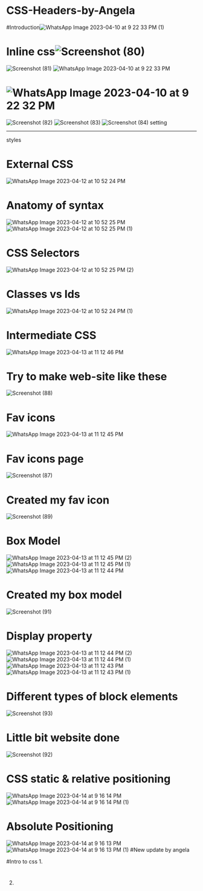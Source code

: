 
# CSS-Headers-by-Angela
#Introduction![WhatsApp Image 2023-04-10 at 9 22 33 PM (1)](https://user-images.githubusercontent.com/126875304/230951197-9c182073-ce81-410f-8826-600887a439f1.jpeg)
# Inline css![Screenshot (80)](https://user-images.githubusercontent.com/126875304/230951806-aeb0aecb-28ad-4a3f-b545-655fe5cd4511.png)
![Screenshot (81)](https://user-images.githubusercontent.com/126875304/230952268-b71776cf-3f52-48d8-8ed5-ea921092ac4a.png)
![WhatsApp Image 2023-04-10 at 9 22 33 PM](https://user-images.githubusercontent.com/126875304/230952624-ceacab66-2c96-4021-88bb-ee7dc32b6543.jpeg)
# ![WhatsApp Image 2023-04-10 at 9 22 32 PM](https://user-images.githubusercontent.com/126875304/230953774-8b184385-7ad4-430c-873c-eb99636e8a4d.jpeg)
![Screenshot (82)](https://user-images.githubusercontent.com/126875304/230953849-ec8a9635-bf35-44c2-b319-6f4b25a9ac85.png)
![Screenshot (83)](https://user-images.githubusercontent.com/126875304/230953872-72c3a46b-5d60-4503-8619-d235198a8939.png)
![Screenshot (84)](https://user-images.githubusercontent.com/126875304/230953876-d9219b17-8e46-4f9b-84b5-82116a47bbfe.png)
setting <hr> styles
# External CSS
![WhatsApp Image 2023-04-12 at 10 52 24 PM](https://user-images.githubusercontent.com/126875304/231536798-d260dec3-c9a2-40e9-822a-684946c25a6f.jpeg)
# Anatomy of syntax
![WhatsApp Image 2023-04-12 at 10 52 25 PM](https://user-images.githubusercontent.com/126875304/231537073-65870ff8-638a-4b9c-9715-c7f5354ebd65.jpeg)
![WhatsApp Image 2023-04-12 at 10 52 25 PM (1)](https://user-images.githubusercontent.com/126875304/231537655-acf324ac-be08-4031-82f0-2096d020c179.jpeg)
# CSS Selectors
![WhatsApp Image 2023-04-12 at 10 52 25 PM (2)](https://user-images.githubusercontent.com/126875304/231537769-1761a9e0-81bc-43a5-bccc-79a04b0d9c50.jpeg)
# Classes vs Ids
![WhatsApp Image 2023-04-12 at 10 52 24 PM (1)](https://user-images.githubusercontent.com/126875304/231537843-ad6b407a-24ce-4767-bc1a-d65b4a9c3349.jpeg)
# Intermediate CSS
![WhatsApp Image 2023-04-13 at 11 12 46 PM](https://user-images.githubusercontent.com/126875304/231842098-b572e01a-80d7-4e73-9271-e690c373c2e5.jpeg)
# Try to make web-site like these
![Screenshot (88)](https://user-images.githubusercontent.com/126875304/231843770-ccc91903-febf-45f0-84fb-91824d823e22.png)
# Fav icons
![WhatsApp Image 2023-04-13 at 11 12 45 PM](https://user-images.githubusercontent.com/126875304/231842202-2c07c3d7-0177-40d6-b37d-bd2581c1150d.jpeg)
# Fav icons page
![Screenshot (87)](https://user-images.githubusercontent.com/126875304/231844235-0344eaff-2879-45e6-936a-8042fbf390d5.png)
# Created my fav icon
![Screenshot (89)](https://user-images.githubusercontent.com/126875304/231844436-9e3aa162-a18a-4c88-806c-d28f4733dbfa.png)
# Box Model
![WhatsApp Image 2023-04-13 at 11 12 45 PM (2)](https://user-images.githubusercontent.com/126875304/231842248-65830e55-e689-4922-81ee-3616dbfc54b9.jpeg)
![WhatsApp Image 2023-04-13 at 11 12 45 PM (1)](https://user-images.githubusercontent.com/126875304/231842317-ac9c881d-4048-4d49-8baf-884b690b85e8.jpeg)
![WhatsApp Image 2023-04-13 at 11 12 44 PM](https://user-images.githubusercontent.com/126875304/231842370-242bc549-97c6-4bd4-96e3-28d570f542dd.jpeg)
# Created my box model
![Screenshot (91)](https://user-images.githubusercontent.com/126875304/231844871-55036951-484c-45d7-934c-22b97fe0a3cf.png)
# Display property
![WhatsApp Image 2023-04-13 at 11 12 44 PM (2)](https://user-images.githubusercontent.com/126875304/231842400-9b722066-359e-421d-9758-7dd762308663.jpeg)
![WhatsApp Image 2023-04-13 at 11 12 44 PM (1)](https://user-images.githubusercontent.com/126875304/231842492-6b8f9867-e435-4dd8-8fe6-74288ef5cd06.jpeg)
![WhatsApp Image 2023-04-13 at 11 12 43 PM](https://user-images.githubusercontent.com/126875304/231842616-f0404af0-ebf5-4bb1-b1b0-cbb3de528369.jpeg)
![WhatsApp Image 2023-04-13 at 11 12 43 PM (1)](https://user-images.githubusercontent.com/126875304/231842699-52e48763-58be-401c-ace2-7868d96721ce.jpeg)
# Different types of block elements
![Screenshot (93)](https://user-images.githubusercontent.com/126875304/231845275-78815d44-b68f-453d-95ff-6cf2a556ddbf.png)
# Little bit website done
![Screenshot (92)](https://user-images.githubusercontent.com/126875304/231845506-6d4e333b-6964-42d2-ae92-cc4e392e001f.png)
# CSS static & relative positioning
![WhatsApp Image 2023-04-14 at 9 16 14 PM](https://user-images.githubusercontent.com/126875304/232092629-8a85994b-984a-464c-aa37-381e070ce9f8.jpeg)
![WhatsApp Image 2023-04-14 at 9 16 14 PM (1)](https://user-images.githubusercontent.com/126875304/232092670-58821541-c1ba-4107-a668-3c568c025d06.jpeg)
# Absolute Positioning
![WhatsApp Image 2023-04-14 at 9 16 13 PM](https://user-images.githubusercontent.com/126875304/232092844-53f53e4b-bfab-4aa4-bd87-b0ef1d4d5726.jpeg)
![WhatsApp Image 2023-04-14 at 9 16 13 PM (1)](https://user-images.githubusercontent.com/126875304/232092887-7d98d33a-bc46-4a73-92b6-f61885fdcae2.jpeg)
#New update by angela

#Intro to css
1.
#
2.
#
